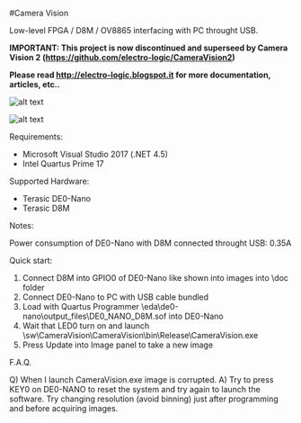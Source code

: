 #Camera Vision

Low-level FPGA / D8M / OV8865 interfacing with PC throught USB.

**IMPORTANT: This project is now discontinued and superseed by Camera Vision 2 (https://github.com/electro-logic/CameraVision2)**

**Please read http://electro-logic.blogspot.it for more documentation, articles, etc..**

![alt text](https://raw.githubusercontent.com/electro-logic/CameraVision/master/docs/de0-nano_d8m.jpg)

![alt text](https://raw.githubusercontent.com/electro-logic/CameraVision/master/docs/camera_vision_gui.png)

Requirements:

- Microsoft Visual Studio 2017 (.NET 4.5)
- Intel Quartus Prime 17

Supported Hardware:

- Terasic DE0-Nano
- Terasic D8M

Notes:

Power consumption of DE0-Nano with D8M connected throught USB: 0.35A

Quick start:

1) Connect D8M into GPIO0 of DE0-Nano like shown into images into \doc folder 
2) Connect DE0-Nano to PC with USB cable bundled
3) Load with Quartus Programmer \eda\de0-nano\output_files\DE0_NANO_D8M.sof into DE0-Nano
4) Wait that LED0 turn on and launch \sw\CameraVision\CameraVision\bin\Release\CameraVision.exe
5) Press Update into Image panel to take a new image

F.A.Q.

Q) When I launch CameraVision.exe image is corrupted.
A) Try to press KEY0 on DE0-NANO to reset the system and try again to launch the software. Try changing resolution (avoid binning) just after programming and before acquiring images.
